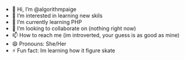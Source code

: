 - 👋 Hi, I’m @algorithmpaige
- 👀 I’m interested in learning new skils
- 🌱 I’m currently learning PHP
- 💞️ I’m looking to collaborate on (nothing right now)
- 📫 How to reach me (im introverted, your guess is as good as mine)
- 😄 Pronouns: She/Her
- ⚡ Fun fact: Im learning how it figure skate

<!---
algorithmpaige/algorithmpaige is a ✨ special ✨ repository because its `README.md` (this file) appears on your GitHub profile.
You can click the Preview link to take a look at your changes.
--->
